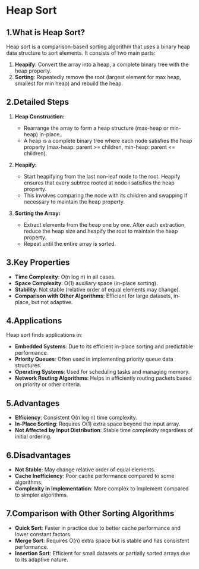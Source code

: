 # Heap Sort

## 1.What is Heap Sort?

Heap sort is a comparison-based sorting algorithm that uses a binary heap data structure to sort elements. It consists of two main parts:

1. **Heapify**: Convert the array into a heap, a complete binary tree with the heap property.
2. **Sorting**: Repeatedly remove the root (largest element for max heap, smallest for min heap) and rebuild the heap.

## 2.Detailed Steps

1. **Heap Construction:**

   - Rearrange the array to form a heap structure (max-heap or min-heap) in-place.
   - A heap is a complete binary tree where each node satisfies the heap property (max-heap: parent >= children, min-heap: parent <= children).

2. **Heapify:**

   - Start heapifying from the last non-leaf node to the root. Heapify ensures that every subtree rooted at node i satisfies the heap property.
   - This involves comparing the node with its children and swapping if necessary to maintain the heap property.

3. **Sorting the Array:**
   - Extract elements from the heap one by one. After each extraction, reduce the heap size and heapify the root to maintain the heap property.
   - Repeat until the entire array is sorted.

## 3.Key Properties

- **Time Complexity**: O(n log n) in all cases.
- **Space Complexity**: O(1) auxiliary space (in-place sorting).
- **Stability**: Not stable (relative order of equal elements may change).
- **Comparison with Other Algorithms**: Efficient for large datasets, in-place, but not adaptive.

## 4.Applications

Heap sort finds applications in:

- **Embedded Systems**: Due to its efficient in-place sorting and predictable performance.
- **Priority Queues**: Often used in implementing priority queue data structures.
- **Operating Systems**: Used for scheduling tasks and managing memory.
- **Network Routing Algorithms**: Helps in efficiently routing packets based on priority or other criteria.

## 5.Advantages

- **Efficiency**: Consistent O(n log n) time complexity.
- **In-Place Sorting**: Requires O(1) extra space beyond the input array.
- **Not Affected by Input Distribution**: Stable time complexity regardless of initial ordering.

## 6.Disadvantages

- **Not Stable**: May change relative order of equal elements.
- **Cache Inefficiency**: Poor cache performance compared to some algorithms.
- **Complexity in Implementation**: More complex to implement compared to simpler algorithms.

## 7.Comparison with Other Sorting Algorithms

- **Quick Sort**: Faster in practice due to better cache performance and lower constant factors.
- **Merge Sort**: Requires O(n) extra space but is stable and has consistent performance.
- **Insertion Sort**: Efficient for small datasets or partially sorted arrays due to its adaptive nature.
